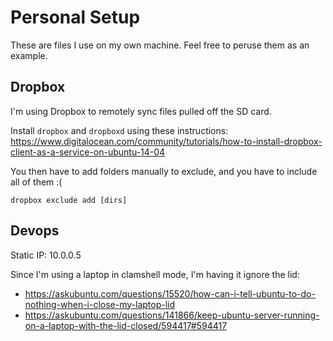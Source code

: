# Personal Setup
These are files I use on my own machine. Feel free to peruse them as an example.

## Dropbox
I'm using Dropbox to remotely sync files pulled off the SD card.

Install `dropbox` and `dropboxd` using these instructions:
https://www.digitalocean.com/community/tutorials/how-to-install-dropbox-client-as-a-service-on-ubuntu-14-04

You then have to add folders manually to exclude, and you have to include all of them :(
```
dropbox exclude add [dirs]
```

## Devops
Static IP: 10.0.0.5

Since I'm using a laptop in clamshell mode, I'm having it ignore the lid:
* https://askubuntu.com/questions/15520/how-can-i-tell-ubuntu-to-do-nothing-when-i-close-my-laptop-lid
* https://askubuntu.com/questions/141866/keep-ubuntu-server-running-on-a-laptop-with-the-lid-closed/594417#594417


